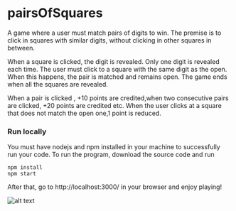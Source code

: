 # pairsOfSquares
A game where a user must match pairs of digits to win. The premise is to click in squares with similar digits, without clicking in other squares in between.

When a square is clicked, the digit is revealed. Only one digit is revealed each time. The user must click to a square with the same digit as the open. When this happens, 
the pair is matched and remains open. The game ends when all the squares are revealed.

When a pair is clicked , +10 points are credited,when two consecutive pairs are clicked, +20 points are credited etc. When the user clicks at a square that does not match the 
open one,1 point is reduced.

### Run locally
You must have nodejs and npm installed in your machine to successfully run your code.
To run the program, download the source code and run
~~~
npm install
npm start
~~~
After that, go to http://localhost:3000/ in your browser and enjoy playing!

![alt text](https://github.com/pandyGiankoulidis/pairsOfSquares/image.png?raw=true)


